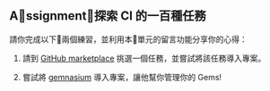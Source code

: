 ## Assignment：探索 CI 的一百種任務

請你完成以下兩個練習，並利用本單元的留言功能分享你的心得：

1. 請到 [GitHub marketplace](https://github.com/marketplace) 挑選一個任務，並嘗試將該任務導入專案。

2. 嘗試將 [gemnasium](https://github.com/marketplace/gemnasium) 導入專案，讓他幫你管理你的 Gems!
